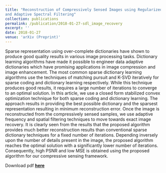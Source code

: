 ```yaml
---
title: "Reconstruction of Compressively Sensed Images using Regularized Sparse Dictionary Learning
and Adaptive Spectral Filtering"
collection: publications
permalink: /publication/2018-01-27-sdl_image_recovery
excerpt: ''
date: 2018-01-27
venue: 'arXiv (Preprint)'
---
```


Sparse representation using over-complete dictionaries have shown to produce good quality results in various image processing tasks. Dictionary learning algorithms have made it possible to engineer data adaptive dictionaries which have promising applications in image compression and image enhancement. The most common sparse dictionary learning algorithms use the techniques of matching pursuit and K-SVD iteratively for sparse coding and dictionary learning respectively. While this technique produces good results, it requires a large number of iterations to converge to an optimal solution. In this article, we use a closed form stabilized convex optimization technique for both sparse coding and dictionary learning. The approach results in providing the best possible dictionary and the sparsest representation resulting in minimum reconstruction error. Once the image is reconstructed from the compressively sensed samples, we use adaptive frequency and spatial filtering techniques to move towards exact image recovery. It is clearly seen from the results that the proposed algorithm provides much better reconstruction results than conventional sparse dictionary techniques for a fixed number of iterations. Depending inversely upon the number of details present in the image, the proposed algorithm reaches the optimal solution with a significantly lower number of iterations. Consequently, high PSNR and low MSE is obtained using the proposed algorithm for our compressive sensing framework.

Download pdf [**here**](http://amol195.github.io/files/CTSDL.pdf)
